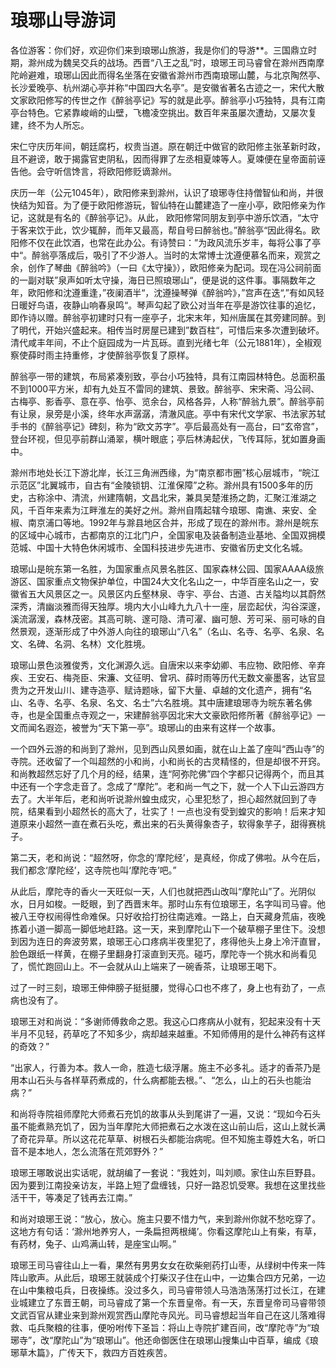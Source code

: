 # 琅琊山导游词  
各位游客：你们好，欢迎你们来到琅琊山旅游，我是你们的导游**。三国鼎立时期，滁州成为魏吴交兵的战场。西晋“八王之乱”时，琅琊王司马睿曾在滁州西南摩陀岭避难，琅琊山因此而得名坐落在安徽省滁州市西南琅琊山麓，与北京陶然亭、长沙爱晚亭、杭州湖心亭并称“中国四大名亭”。是安徽省著名古迹之一，宋代大散文家欧阳修写的传世之作《醉翁亭记》写的就是此亭。醉翁亭小巧独特，具有江南亭台特色。它紧靠峻峭的山壁，飞檐凌空挑出。数百年来虽屡次遭劫，又屡次复建，终不为人所忘。  

宋仁守庆历年间，朝廷腐朽，权贵当道。原在朝迁中做官的欧阳修主张革新时政，且不避谤，敢于揭露官吏阴私，因而得罪了左丞相夏竦等人。夏竦便在皇帝面前诬告他。会守听信馋言，将欧阳修贬谪滁州。  

庆历一年（公元1045年），欧阳修来到滁州，认识了琅琊寺住持僧智仙和尚，并很快结为知音。为了便于欧阳修游玩，智仙特在山麓建造了一座小亭，欧阳修亲为作记，这就是有名的《醉翁亭记》。从此， 欧阳修常同朋友到亭中游乐饮酒，“太守于客来饮于此，饮少辄醉，而年又最高，帮自号曰醉翁也。”醉翁亭“因此得名。欧阳修不仅在此饮酒，也常在此办公。有诗赞曰：”为政风流乐岁丰，每将公事了亭中“。醉翁亭落成后，吸引了不少游人。当时的太常博士沈遵便慕名而来，观赏之余，创作了琴曲《醉翁吟》（一曰《太守操》），欧阳修亲为配词。现在冯公祠前面的一副对联”泉声如听太守操，海日已照琅琊山“，便是说的这件事。事隔数年之年，欧阳修和沈遵重逢，”夜阑酒半“，沈遵操琴弹《醉翁吟》，”宫声在迭“,”有如风轻日暖好鸟语，夜静山响春泉鸣“。琴声勾起了欧公对当年在亭是游饮往事的追忆，即作诗以赠。醉翁亭初建时只有一座亭子，北宋末年，知州唐属在其旁建同醉。到了明代，开始兴盛起来。相传当时房屋已建到”数百柱“，可惜后来多次遭到破坏。清代咸丰年间，不止个庭园成为一片瓦砾。直到光绪七年（公元1881年），全椒观察使薛时雨主持重修，才使醉翁亭恢复了原样。  

醉翁亭一带的建筑，布局紧凑别致，亭台小巧独特，具有江南园林特色。总面积虽不到1000平方米，却有九处互不雷同的建筑、景致。醉翁亭、宋宋斋、冯公祠、古梅亭、影香亭、意在亭、怡亭、览余台，风格各异，人称“醉翁九景”。醉翁亭前有让泉，泉旁是小溪，终年水声潺潺，清澈风底。亭中有宋代文学家、书法家苏轼手书的《醉翁亭记》碑刻，称为“欧文苏字”。亭后最高处有一高台，曰“玄帝宫”，登台环视，但见亭前群山涌翠，横叶眼底；亭后林涛起伏，飞传耳际，犹如置身画中。  

滁州市地处长江下游北岸，长江三角洲西缘，为“南京都市圈”核心层城市，“皖江示范区”北翼城市，自古有“金陵锁钥、江淮保障”之称。滁州具有1500多年的历史，古称涂中、清流，州建隋朝，文昌北宋，兼具吴楚淮扬之韵，汇聚江淮湖之风，千百年来素为江畔淮左的美好之州。滁州自隋起辖今琅琊、南谯、来安、全椒、南京浦口等地。1992年与滁县地区合并，形成了现在的滁州市。滁州是皖东的区域中心城市，古都南京的江北门户，全国家电及装备制造业基地、全国双拥模范城、中国十大特色休闲城市、全国科技进步先进市、安徽省历史文化名城。  

琅琊山是皖东第一名胜，为国家重点风景名胜区、国家森林公园、国家AAAA级旅游区、国家重点文物保护单位，中国24大文化名山之一，中华百座名山之一，安徽省五大风景区之一。风景区内丘壑林泉、寺宇、亭台、古道、古关隘均以其蔚然深秀，清幽淡雅而得天独厚。境内大小山峰九九八十一座，层峦起伏，沟谷深邃，溪流潺湲，森林茂密。其高可眺、邃可隐、清可濯、幽可憩、芳可采、丽可咏的自然景观，逐渐形成了中外游人向往的琅琊山“八名”（名山、名寺、名亭、名泉、名文、名碑、名洞、名林）文化胜境。  

琅琊山景色淡雅俊秀，文化渊源久远。自唐宋以来李幼卿、韦应物、欧阳修、辛弃疾、王安石、梅尧臣、宋濂、文征明、曾巩、薛时雨等历代无数文豪墨客，达官显贵为之开发山川、建寺造亭、赋诗题咏，留下大量、卓越的文化遗产，拥有“名山、名寺、名亭、名泉、名文、名士”六名胜境。其中唐建琅琊寺为皖东著名佛寺，也是全国重点寺观之一，宋建醉翁亭因北宋大文豪欧阳修所著《醉翁亭记》一文而闻名遐迩，被誉为“天下第一亭”。琅琊山的由来有这样一个故事。  

一个四外云游的和尚到了滁州，见到西山风景如画，就在山上盖了座叫“西山寺”的寺院。还收留了一个叫超然的小和尚，小和尚长的古灵精怪的，但是却很不开窍。和尚教超然忘好了几个月的经，结果，连“阿弥陀佛”四个字都只记得两个，而且其中还有一个字念走音了。念成了“摩陀”。老和尚一气之下，就一个人下山云游四方去了。大半年后，老和尚听说滁州蝗虫成灾，心里犯愁了，担心超然就回到了寺院，结果看到小超然长的高大了，壮实了！一点也没有受到蝗灾的影响！后来才知道原来小超然一直在煮石头吃，煮出来的石头黄得象杏子，软得象芋子，甜得赛桃子。  

第二天，老和尚说：“超然呀，你念的‘摩陀经’，是真经，你成了佛啦。从今在后，我们都念‘摩陀经’，这寺院也叫‘摩陀寺’吧。”  

从此后，摩陀寺的香火一天旺似一天，人们也就把西山改叫“摩陀山”了。光阴似水，日月如梭。一眨眼，到了西晋末年。那时山东有位琅琊王，名字叫司马睿。他被八王夺权闹得性命难保。只好收拾打扮往南逃难。一路上，白天藏身荒庙，夜晚拣着小道一脚高一脚低地赶路。这一天，来到摩陀山下一个破草棚子里住下。没想到因为连日的奔波劳累，琅琊王心口疼病半夜里犯了，疼得他头上身上冷汗直冒，脸色跟纸一样黄，在棚子里翻身打滚直到天亮。碰巧，摩陀寺一个挑水和尚看见了，慌忙跑回山上。不一会就从山上端来了一碗香茶，让琅琊王喝下。  

过了一时三刻，琅琊王伸伸膀子挺挺腰，觉得心口也不疼了，身上也有劲了，一点病也没有了。  

琅琊王对和尚说：“多谢师傅救命之恩。我这心口疼病从小就有，犯起来没有十天半月不见轻，药草吃了不知多少，病却越来越重。不知师傅用的是什么神药有这样的奇效？”  

“出家人，行善为本。救人一命，胜造七级浮屠。施主不必多礼。适才的香茶乃是用本山石头与各样草药煮成的，什么病都能去根。”、“怎么，山上的石头也能治病？”  

和尚将寺院祖师摩陀大师煮石充饥的故事从头到尾讲了一遍，又说：“现如今石头虽不能煮熟充饥了，因为当年摩陀大师把煮石之水泼在这山前山后，这山上就长满了奇花异草。所以这花花草草、树根石头都能治病呢。但不知施主尊姓大名，听口音不是本地人，怎么流落在荒郊野外？”  

琅琊王哪敢说出实话呢，就胡编了一套说：“我姓刘，叫刘顺。家住山东巨野县。因为要到江南投亲访友，半路上短了盘缠钱，只好一路忍饥受寒。我想在这里找些活干干，等凑足了钱再去江南。”  

和尚对琅琊王说：“放心，放心。施主只要不惜力气，来到滁州你就不愁吃穿了。这地方有句话：‘滁州地养穷人，一条扁担两根绳’。你看这摩陀山上有柴，有草，有药材，兔子、山鸡满山转，是座宝山啊。”  

琅琊王司马睿往山上一看，果然有男男女女在砍柴剜药打山枣，从绿树中传来一阵阵山歌声。从此后，琅琊王就装成个打柴汉子住在山中，一边集合四方兄弟，一边在山中集粮屯兵，日夜操练。没过多久，司马睿带领人马浩浩荡荡打过长江，在建业城建立了东晋王朝，司马睿成了第一个东晋皇帝。有一天，东晋皇帝司马睿带领文武百官从建业来到滁州观赏西山摩陀寺风光。司马睿想起当年自己在这儿落难得救、屯兵聚粮的往事，便吩咐传下圣旨：将山上寺院扩建百间，改“摩陀寺”为“琅琊寺”，改“摩陀山”为“琅琊山”。他还命御医住在琅琊山搜集山中百草，编成《琅琊草木篇》，广传天下，救四方百姓疾苦。  
